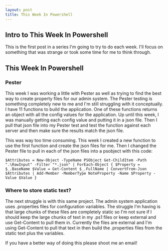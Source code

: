 ```yaml
---
layout: post
title: This Week In Powershell
---
```


## Intro to This Week In Powershell
This is the first post in a series I'm going to try to do each week. I'll focus on something that was strange or 
took some time for me to think through.

## This Week In Powershell

### Pester
This week I was working a little with Pester as well as trying to find the best way to create property files for 
our admin system. The Pester testing is something completely new to me and I'm still struggling with it conceptually.
I have 11 functions to build the application. One of these functions returns an object with all the config values for
the application. Up until this week, I was manually getting each config value and putting it in a json file.
Then I pull that json file into my Pester test and test the function against each server and then make sure the
results match the json file.

This was way too time consuming. This week I created a new function to use the first function and create the json
files for me. Then I changed the Pester file to pull in each of the json files into a psobject with this code:

`$Attributes = New-Object -TypeName PSObject
    Get-ChildItem -Path ".\RawInput" -Filter "*.json" |
        ForEach-Object {
            $Property = $_.BaseName
            $Value = Get-Content $_.FullName | ConvertFrom-Json
            $Attributes | Add-Member -MemberType NoteProperty -Name $Property -Value $Value
        }`

### Where to store static text?

The next struggle is with this same project. The admin system application uses .properties files for configuration
variables. The struggle I'm having is that large chunks of these files are completely static so I'm not sure if I
should keep the large chunks of text in my .ps1 files or keep external and use Get-Content to pull them in. Currently
the files are external and I'm using Get-Content to pull that text in then build the .properties files from the 
static text plus the variables.

If you have a better way of doing this please shoot me an email!
